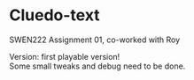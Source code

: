 # Cluedo-text
SWEN222 Assignment 01, co-worked with Roy

Version: first playable version!   
Some small tweaks and debug need to be done.   
